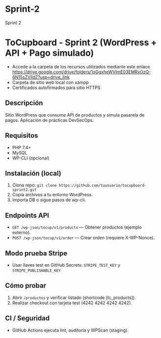 # Sprint-2
Sprint 2
# ToCupboard - Sprint 2 (WordPress + API + Pago simulado)
- Accede a la carpeta de los recursos utilizados mediante este enlace
  https://drive.google.com/drive/folders/1oGgxheWVImE03EMRxOzQ-6N15sZVlldZ?usp=drive_link
- Carpeta de sitio web local con xampp
- Certificados autofirmados para sitio HTTPS
## Descripción
Sitio WordPress que consume API de productos y simula pasarela de pagos. Aplicación de prácticas DevSecOps.

## Requisitos
- PHP 7.4+
- MySQL
- WP-CLI (opcional)

## Instalación (local)
1. Clona repo: `git clone https://github.com/tuusuario/tocupboard-sprint2.git`
2. Copia archivos a tu entorno WordPress.
3. Importa DB o sigue pasos de wp-cli.

## Endpoints API
- `GET /wp-json/tocup/v1/products` — Obtener productos (ejemplo externo).
- `POST /wp-json/tocup/v1/order` — Crear orden (requiere X-WP-Nonce).

## Modo prueba Stripe
- Usar llaves test en GitHub Secrets: `STRIPE_TEST_KEY` y `STRIPE_PUBLISHABLE_KEY`

## Cómo probar
1. Abrir `/productos` y verificar listado (shortcode [tc_products]).
2. Realizar checkout con tarjeta test (4242 4242 4242 4242).

## CI / Seguridad
- GitHub Actions ejecuta lint, auditoría y WPScan (staging).
